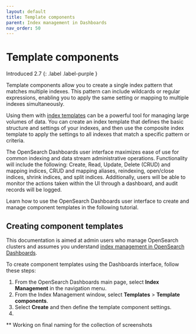```yaml
---
layout: default
title: Template components
parent: Index management in Dashboards
nav_order: 50
---
```


# Template components
Introduced 2.7
{: .label .label-purple }

Template components allow you to create a single index pattern that matches multiple indexes. This pattern can include wildcards or regular expressions, enabling you to apply the same setting or mapping to multiple indexes simultaneously. 

Using them with [index templates]({{site.url}}{{site.baseurl}}/im-plugin/index-templates/) can be a powerful tool for managing large volumes of data. You can create an index template that defines the basic structure and settings of your indexes, and then use the composite index template to apply the settings to all indexes that match a specific pattern or criteria.

The OpenSearch Dashboards user interface maximizes ease of use for common indexing and data stream administrative operations. Functionality will include the following: Create, Read, Update, Delete (CRUD) and mapping indices, CRUD and mapping aliases, reindexing, open/close indices, shrink indices, and split indices. Additionally, users will be able to monitor the actions taken within the UI through a dashboard, and audit records will be logged. 

Learn how to use the OpenSearch Dashboards user interface to create and manage component templates in the following tutorial.

## Creating component templates

This documentation is aimed at admin users who manage OpenSearch clusters and assumes you understand [index management in OpenSearch Dashboards]({{site.url}}{{site.baseurl}}/im-dashboards/index/).

To create component templates using the Dashboards interface, follow these steps:

1. From the OpenSearch Dashboards main page, select **Index Management** in the navigation menu.
2. From the Index Management window, select **Templates** > **Template components**.
3. Select **Create** and then define the template component settings. 
4. 

** Working on final naming for the collection of screenshots